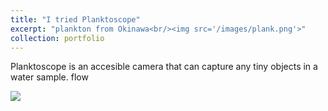 ```yaml
---
title: "I tried Planktoscope"
excerpt: "plankton from Okinawa<br/><img src='/images/plank.png'>"
collection: portfolio
---
```

Planktoscope is an accesible camera that can capture any tiny objects in a water sample. flow

 ![](/images/plank.png)

